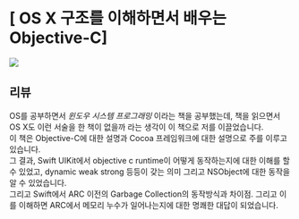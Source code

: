 
# [ OS X 구조를 이해하면서 배우는 Objective-C]

![](https://image.aladin.co.kr/product/2806/68/cover500/8968480338_1.jpg)

## 리뷰
OS를 공부하면서 *윈도우 시스템 프로그래밍* 이라는 책을 공부했는데, 책을 읽으면서 <br/>
OS X도 이런 서술을 한 책이 없을까 라는 생각이 이 책으로 저를 이끌었습니다. <br/>
이 책은 Objective-C에 대한 설명과 Cocoa 프레임워크에 대한 설명으로 주를 이루고 있습니다. <br/>
그 결과, Swift UIKit에서 objective c runtime이 어떻게 동작하는지에 대한 이해를 할 수 있었고, dynamic weak strong 등등이 갖는 의미 그리고 NSObject에 대한 동작을 알 수 있었습니다. <br/>
그리고 Swift에서 ARC 이전의 Garbage Collection의 동작방식과 차이점. 그리고 이를 이해하면 ARC에서 메모리 누수가 일어나는지에 대한 명쾌한 대답이 되었습니다. <br/>

